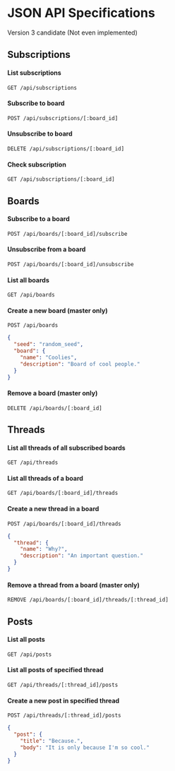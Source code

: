 # JSON API Specifications
Version 3 candidate (Not even implemented)

## Subscriptions

#### List subscriptions

`GET /api/subscriptions`

#### Subscribe to board

`POST /api/subscriptions/[:board_id]`

#### Unsubscribe to board

`DELETE /api/subscriptions/[:board_id]`

#### Check subscription

`GET /api/subscriptions/[:board_id]`

## Boards

#### Subscribe to a board

`POST /api/boards/[:board_id]/subscribe`

#### Unsubscribe from a board

`POST /api/boards/[:board_id]/unsubscribe`

#### List all boards

`GET /api/boards`

#### Create a new board (master only)

`POST /api/boards`

```json
{
  "seed": "random_seed",
  "board": {
    "name": "Coolies",
    "description": "Board of cool people."
  }
}
```

#### Remove a board (master only)

`DELETE /api/boards/[:board_id]`

## Threads

#### List all threads of all subscribed boards

`GET /api/threads`

#### List all threads of a board

`GET /api/boards/[:board_id]/threads`

#### Create a new thread in a board

`POST /api/boards/[:board_id]/threads`

```json
{
  "thread": {
    "name": "Why?",
    "description": "An important question."
  }
}
```

#### Remove a thread from a board (master only)

`REMOVE /api/boards/[:board_id]/threads/[:thread_id]`

## Posts

#### List all posts

`GET /api/posts`

#### List all posts of specified thread

`GET /api/threads/[:thread_id]/posts`

#### Create a new post in specified thread

`POST /api/threads/[:thread_id]/posts`

```json
{
  "post": {
    "title": "Because.",
    "body": "It is only because I'm so cool."
  }
}
```